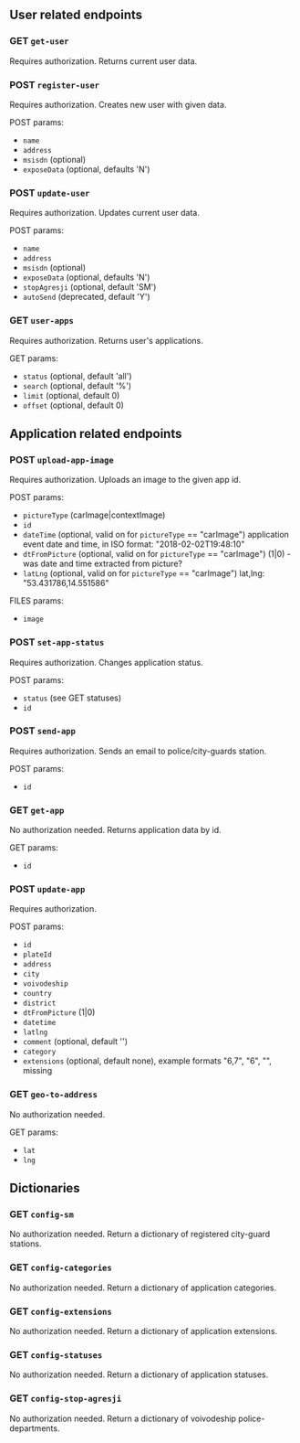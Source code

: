 ## User related endpoints

### GET `get-user`

Requires authorization. Returns current user data.

### POST `register-user`

Requires authorization. Creates new user with given data.

POST params:

  * `name`
  * `address`
  * `msisdn` (optional)
  * `exposeData` (optional, defaults 'N')
        
### POST `update-user`

Requires authorization. Updates current user data.

POST params:

  * `name`
  * `address`
  * `msisdn` (optional)
  * `exposeData` (optional, defaults 'N')
  * `stopAgresji` (optional, default 'SM')
  * `autoSend` (deprecated, default 'Y')


### GET `user-apps`

Requires authorization. Returns user's applications.

GET params:

  * `status` (optional, default 'all')
  * `search` (optional, default '%')
  * `limit` (optional, default 0)
  * `offset` (optional, default 0)

## Application related endpoints

### POST `upload-app-image`

Requires authorization. Uploads an image to the given app id.

POST params:

  * `pictureType` (carImage|contextImage)
  * `id`
  * `dateTime` (optional, valid on for `pictureType` == "carImage") application event date and time, in ISO format: "2018-02-02T19:48:10"
  * `dtFromPicture` (optional, valid on for `pictureType` == "carImage") (1|0) - was date and time extracted from picture?
  * `latLng` (optional, valid on for `pictureType` == "carImage") lat,lng: "53.431786,14.551586"

FILES params:

  * `image`

### POST `set-app-status`

Requires authorization. Changes application status.

POST params:

  * `status` (see GET statuses)
  * `id`

### POST `send-app`

Requires authorization. Sends an email to police/city-guards station.

POST params:

  * `id`

### GET `get-app`

No authorization needed. Returns application data by id.

GET params:

  * `id`

### POST `update-app`

Requires authorization.

POST params:

  * `id`
  * `plateId` 
  * `address`
  * `city`
  * `voivodeship`
  * `country`
  * `district`
  * `dtFromPicture` (1|0)
  * `datetime`
  * `latlng`
  * `comment` (optional, default '')
  * `category`
  * `extensions` (optional, default none), example formats "6,7", "6", "", missing

### GET `geo-to-address`

No authorization needed.

GET params:

  * `lat`
  * `lng`

## Dictionaries

### GET `config-sm`

No authorization needed. Return a dictionary of registered city-guard stations.

### GET `config-categories`

No authorization needed. Return a dictionary of application categories.

### GET `config-extensions`

No authorization needed. Return a dictionary of application extensions.

### GET `config-statuses`

No authorization needed. Return a dictionary of application statuses.

### GET `config-stop-agresji`

No authorization needed. Return a dictionary of voivodeship police-departments.
    
